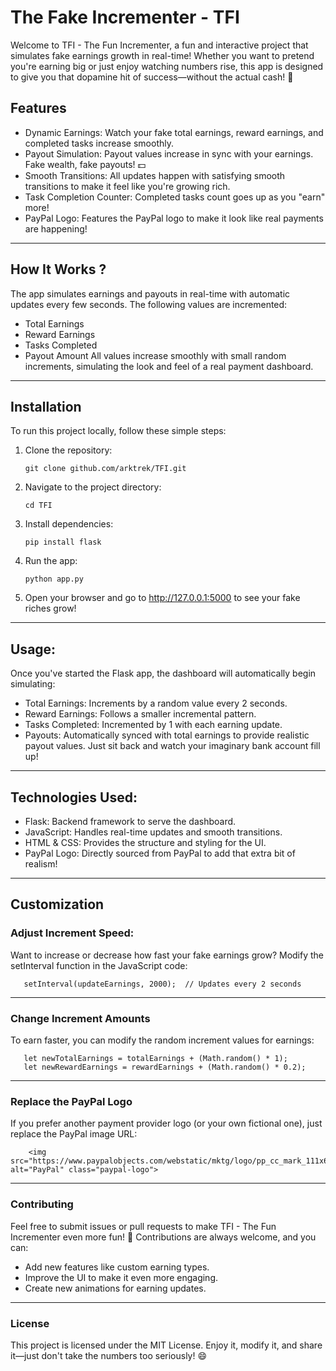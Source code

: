 # The Fake Incrementer - TFI

Welcome to TFI - The Fun Incrementer, a fun and interactive project that simulates fake earnings growth in real-time! Whether you want to pretend you're earning big or just enjoy watching numbers rise, this app is designed to give you that dopamine hit of success—without the actual cash! 🤑

## Features
- Dynamic Earnings: Watch your fake total earnings, reward earnings, and completed tasks increase smoothly.
- Payout Simulation: Payout values increase in sync with your earnings. Fake wealth, fake payouts! 💵
- Smooth Transitions: All updates happen with satisfying smooth transitions to make it feel like you're growing rich.
- Task Completion Counter: Completed tasks count goes up as you "earn" more!
- PayPal Logo: Features the PayPal logo to make it look like real payments are happening!

---

## How It Works ?
The app simulates earnings and payouts in real-time with automatic updates every few seconds. The following values are incremented:
- Total Earnings
- Reward Earnings
- Tasks Completed
- Payout Amount
All values increase smoothly with small random increments, simulating the look and feel of a real payment dashboard.

---

## Installation
To run this project locally, follow these simple steps:

1. Clone the repository:
    ```
    git clone github.com/arktrek/TFI.git
    ```
2. Navigate to the project directory:

    ```
    cd TFI
    ```
3. Install dependencies:
    ```
    pip install flask
    ```
4. Run the app:

    ```
    python app.py
    ```
5. Open your browser and go to http://127.0.0.1:5000 to see your fake riches grow!

---
## Usage:
Once you've started the Flask app, the dashboard will automatically begin simulating:

- Total Earnings: Increments by a random value every 2 seconds.
- Reward Earnings: Follows a smaller incremental pattern.
- Tasks Completed: Incremented by 1 with each earning update.
- Payouts: Automatically synced with total earnings to provide realistic payout values.
Just sit back and watch your imaginary bank account fill up!

--- 

## Technologies Used:
- Flask: Backend framework to serve the dashboard.
- JavaScript: Handles real-time updates and smooth transitions.
- HTML & CSS: Provides the structure and styling for the UI.
- PayPal Logo: Directly sourced from PayPal to add that extra bit of realism!

---

## Customization
 ### Adjust Increment Speed:
 Want to increase or decrease how fast your fake earnings grow? Modify the setInterval function in the JavaScript code:
 ```
    setInterval(updateEarnings, 2000);  // Updates every 2 seconds
 ```

---

 ### Change Increment Amounts
 To earn faster, you can modify the random increment values for earnings:
 ```
    let newTotalEarnings = totalEarnings + (Math.random() * 1);
    let newRewardEarnings = rewardEarnings + (Math.random() * 0.2);
 ```

---

### Replace the PayPal Logo
If you prefer another payment provider logo (or your own fictional one), just replace the PayPal image URL:
```
    <img src="https://www.paypalobjects.com/webstatic/mktg/logo/pp_cc_mark_111x69.jpg" alt="PayPal" class="paypal-logo">
```

--- 

### Contributing
Feel free to submit issues or pull requests to make TFI - The Fun Incrementer even more fun! 🎉 Contributions are always welcome, and you can:

- Add new features like custom earning types.
- Improve the UI to make it even more engaging.
- Create new animations for earning updates.

---

### License
This project is licensed under the MIT License. Enjoy it, modify it, and share it—just don't take the numbers too seriously! 😄
